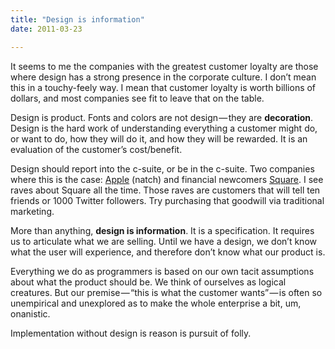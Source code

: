 ```yaml
---
title: "Design is information"
date: 2011-03-23

---
```


It seems to me the companies with the greatest customer loyalty are those where design has a strong presence in the corporate culture. I don’t mean this in a touchy-feely way. I mean that customer loyalty is worth billions of dollars, and most companies see fit to leave that on the table.

Design is product. Fonts and colors are not design — they are **decoration**. Design is the hard work of understanding everything a customer might do, or want to do, how they will do it, and how they will be rewarded. It is an evaluation of the customer’s cost/benefit.

Design should report into the c-suite, or be in the c-suite. Two companies where this is the case: [Apple](http://blog.archit.in/2011/03/john-sculley-on-steve-jobs-apple-and-microsoft/) (natch) and financial newcomers [Square](http://www.vanityfair.com/business/features/2011/04/jack-dorsey-201104). I see raves about Square all the time. Those raves are customers that will tell ten friends or 1000 Twitter followers. Try purchasing that goodwill via traditional marketing.

More than anything, **design is information**. It is a specification. It requires us to articulate what we are selling. Until we have a design, we don’t know what the user will experience, and therefore don’t know what our product is.

Everything we do as programmers is based on our own tacit assumptions about what the product should be. We think of ourselves as logical creatures. But our premise — “this is what the customer wants” — is often so unempirical and unexplored as to make the whole enterprise a bit, um, onanistic.

Implementation without design is reason is pursuit of folly.
